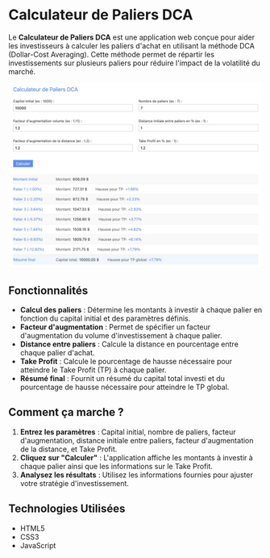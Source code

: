 # Calculateur de Paliers DCA

Le **Calculateur de Paliers DCA** est une application web conçue pour aider les investisseurs à calculer les paliers d'achat en utilisant la méthode DCA (Dollar-Cost Averaging). Cette méthode permet de répartir les investissements sur plusieurs paliers pour réduire l'impact de la volatilité du marché.

![Calculateur de Paliers DCA](dca.jpg)

## Fonctionnalités

- **Calcul des paliers** : Détermine les montants à investir à chaque palier en fonction du capital initial et des paramètres définis.
- **Facteur d'augmentation** : Permet de spécifier un facteur d'augmentation du volume d'investissement à chaque palier.
- **Distance entre paliers** : Calcule la distance en pourcentage entre chaque palier d'achat.
- **Take Profit** : Calcule le pourcentage de hausse nécessaire pour atteindre le Take Profit (TP) à chaque palier.
- **Résumé final** : Fournit un résumé du capital total investi et du pourcentage de hausse nécessaire pour atteindre le TP global.

## Comment ça marche ?

1. **Entrez les paramètres** : Capital initial, nombre de paliers, facteur d'augmentation, distance initiale entre paliers, facteur d'augmentation de la distance, et Take Profit.
2. **Cliquez sur "Calculer"** : L'application affiche les montants à investir à chaque palier ainsi que les informations sur le Take Profit.
3. **Analysez les résultats** : Utilisez les informations fournies pour ajuster votre stratégie d'investissement.

## Technologies Utilisées

- HTML5
- CSS3
- JavaScript
